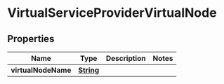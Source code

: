 

# VirtualServiceProviderVirtualNode


## Properties

| Name | Type | Description | Notes |
|------------ | ------------- | ------------- | -------------|
|**virtualNodeName** | [**String**](String.md) |  |  |



